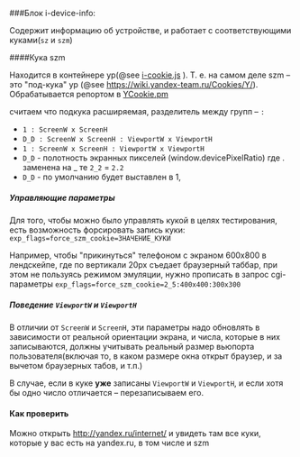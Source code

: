 ###Блок i-device-info:

Содержит информацию об устройстве, и работает с соответствующими куками(`sz` и `szm`)

####Кука szm

Находится в контейнере yp(@see [i-cookie.js](../i-cookie/i-cookie.js) ). Т. е. на самом деле szm – это "под-кука" yp (@see https://wiki.yandex-team.ru/Cookies/Y/). Обрабатывается репортом в [YCookie.pm](https://arc.yandex-team.ru/wsvn/arc/trunk/arcadia/web/report/lib/YxWeb/Util/YCookie.pm?op=blame&rev=2483542&peg=2483542#l245)

считаем что подкука расширяемая, разделитель между групп – `:`
  * `1 : ScreenW x ScreenH `
  * `D_D : ScreenW x ScreenH : ViewportW x ViewportH`
  * `1 : ScreenW x ScreenH : ViewportW x ViewportH`
  * `D_D` - полотность экранных пикселей (window.devicePixelRatio) где . заменена на _ те `2_2` = `2.2`
  * `D_D` - по умолчанию будет выставлен в 1,

##### Управляющие параметры

Для того, чтобы можно было управлять кукой в целях тестирования, есть возможность форсировать запись куки:
`exp_flags=force_szm_cookie=ЗНАЧЕНИЕ_КУКИ`

Например, чтобы "прикинуться" телефоном с экраном 600х800 в лендскейпе, где по вертикали 20px съедает браузерный таббар, при этом не пользуясь режимом эмуляции, нужно прописать в запрос cgi-параметры
`exp_flags=force_szm_cookie=2_5:400x400:300x300`

##### Поведение `ViewportW` и `ViewportH`
В отличии от `ScreenW` и `ScreenH`, эти параметры надо обновлять в зависимости от реальной ориентации экрана, и числа, которые в них записываются, должны учитывать реальный размер вьюпорта пользователя(включая то, в каком размере окна открыт браузер, и за вычетом браузерных табов, и т.п.)

В случае, если в куке **уже** записаны `ViewportW` и `ViewportH`, и если хотя бы одно число отличается – перезаписываем его.

#### Как проверить
Можно открыть http://yandex.ru/internet/ и увидеть там все куки, которые у вас есть на yandex.ru, в том числе и szm
